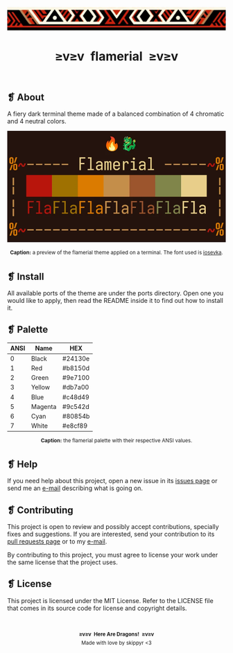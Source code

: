 <p align="center">
	<img src="imgs/ornament.webp" alt="" />
</p>
<h1 align="center">≥v≥v&ensp;flamerial&ensp;≥v≥v</h1>
<p align="center">
	<img src="https://img.shields.io/github/license/skippyr/flamerial?style=plastic&label=%E2%89%A5%20license&labelColor=%2324130e&color=%23b8150d" alt="" />
	&nbsp;
	<img src="https://img.shields.io/github/v/tag/skippyr/flamerial?style=plastic&label=%E2%89%A5%20tag&labelColor=%2324130e&color=%23b8150d" alt="" />
	&nbsp;
	<img src="https://img.shields.io/github/commit-activity/t/skippyr/flamerial?style=plastic&label=%E2%89%A5%20commits&labelColor=%2324130e&color=%23b8150d" alt="" />
	&nbsp;
	<img src="https://img.shields.io/github/stars/skippyr/flamerial?style=plastic&label=%E2%89%A5%20stars&labelColor=%2324130e&color=%23b8150d" alt="" />
</p>

## ❡ About

A fiery dark terminal theme made of a balanced combination of 4 chromatic and 4 neutral colors.

<p align="center"><img src="imgs/preview.webp" width="700" alt="" /></p>
<p align="center"><sup><strong>Caption:</strong> a preview of the flamerial theme applied on a terminal. The font used is <a href="https://github.com/be5invis/Iosevka">iosevka</a>.</sup></p>

## ❡ Install

All available ports of the theme are under the ports directory. Open one you would like to apply, then read the README inside it to find out how to install it.

## ❡ Palette

<table align="center">
	<thead>
		<tr>
			<th>ANSI</th>
			<th>Name</th>
			<th>HEX</th>
		</tr>
	</thead>
	<tbody>
		<tr>
			<td>0</td>
			<td>Black</td>
			<td>#24130e</td>
		</tr>
		<tr>
			<td>1</td>
			<td>Red</td>
			<td>#b8150d</td>
		</tr>
		<tr>
			<td>2</td>
			<td>Green</td>
			<td>#9e7100</td>
		</tr>
		<tr>
			<td>3</td>
			<td>Yellow</td>
			<td>#db7a00</td>
		</tr>
		<tr>
			<td>4</td>
			<td>Blue</td>
			<td>#c48d49</td>
		</tr>
		<tr>
			<td>5</td>
			<td>Magenta</td>
			<td>#9c542d</td>
		</tr>
		<tr>
			<td>6</td>
			<td>Cyan</td>
			<td>#80854b</td>
		</tr>
		<tr>
			<td>7</td>
			<td>White</td>
			<td>#e8cf89</td>
		</tr>
	</tbody>
</table>
<p align="center"><sup><strong>Caption:</strong> the flamerial palette with their respective ANSI values.</sup></p>

## ❡ Help

If you need help about this project, open a new issue in its [issues page](https://github.com/skippyr/flamerial/issues) or send me an [e-mail](mailto:skippyr.developer@gmail.com) describing what is going on.

## ❡ Contributing

This project is open to review and possibly accept contributions, specially fixes and suggestions. If you are interested, send your contribution to its [pull requests page](https://github.com/skippyr/flamerial/pulls) or to my [e-mail](mailto:skippyr.developer@gmail.com).

By contributing to this project, you must agree to license your work under the same license that the project uses.

## ❡ License

This project is licensed under the MIT License. Refer to the LICENSE file that comes in its source code for license and copyright details.

&nbsp;

<p align="center"><sup><strong>≥v≥v&ensp;Here Are Dragons!&ensp;≥v≥v</strong><br />Made with love by skippyr <3</sup></p>
